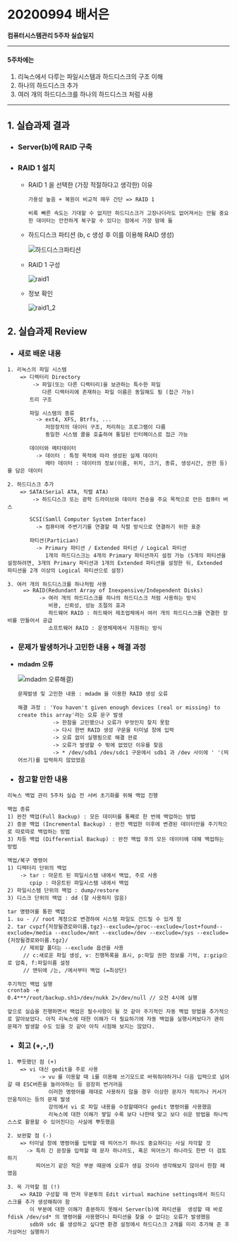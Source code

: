 # 20200994 배서은
**컴퓨터시스템관리 5주차 실습일지**

---
#### 5주차에는 
1. 리눅스에서 다루는 파일시스템과 하드디스크의 구조 이해
2. 하나의 하드디스크 추가
3. 여러 개의 하드디스크를 하나의 하드디스크 처럼 사용
---

## 1. 실습과제 결과

* ### **Server(b)에 RAID 구축**
  
* ### **RAID 1 설치** <br>
  
  * RAID 1 을 선택한 (가장 적절하다고 생각한) 이유

    ```
    가용성 높음 + 복원이 비교적 매우 간단 => RAID 1

    비록 빠른 속도는 기대할 수 없지만 하드디스크가 고장나더라도 없어져서는 안될 중요한 데이터는 안전하게 복구할 수 있다는 점에서 가장 맘에 듦
    ```

  - 하드디스크 파티션 (b, c 생성 후 이를 이용해 RAID 생성)

    ![하드디스크파티션](https://user-images.githubusercontent.com/77660379/113011800-1c9b9b00-91b5-11eb-85f6-647e4295f6b1.JPG)

  - RAID 1 구성

    ![raid1](https://user-images.githubusercontent.com/77660379/113011849-291ff380-91b5-11eb-8c0d-16bfcadcfdaf.JPG)
    
  - 정보 확인

    ![raid1_2](https://user-images.githubusercontent.com/77660379/113011900-363ce280-91b5-11eb-927e-05eb69293cb9.JPG)


## 2. 실습과제 Review

* ### **새로 배운 내용**
```
1. 리눅스의 파일 시스템
    => 디렉터리 Directory
        -> 파일(또는 다른 디렉터리)을 보관하는 특수한 파일
           다른 디렉터리에 존재하는 파일 이름은 동일해도 됨 (접근 가능)
       트리 구조
       
       파일 시스템의 종류
         -> ext4, XFS, Btrfs, ...
            저장장치의 데이터 구조, 처리하는 프로그램이 다름
            동일한 시스템 콜을 호출하여 통일된 인터페이스로 접근 가능

       데이터와 메타데이터
         -> 데이터 : 특정 목적에 따라 생성된 실제 데이터
            메타 데이터 : 데이터의 정보(이름, 위치, 크기, 종류, 생성시간, 권한 등)를 담은 데이터

2. 하드디스크 추가
    => SATA(Serial ATA, 직렬 ATA)
        -> 하드디스크 또는 광학 드라이브와 데이터 전송을 주요 목적으로 만든 컴퓨터 버스
       
       SCSI(Samll Computer System Interface)
         -> 컴퓨터에 주변기기를 연결할 때 직렬 방식으로 연결하기 위한 표준

       파티션(Partician)
         -> Primary 파티션 / Extended 파티션 / Logical 파티션
            1개의 하드디스크는 4개의 Primary 파티션까지 설정 가능 (5개의 파티션을 설정하려면, 3개의 Primary 파티션과 1개의 Extended 파티션을 설정한 뒤, Extended 파티션을 2개 이상의 Logical 파티션으로 설정)

3. 여러 개의 하드디스크를 하나처럼 사용
     => RAID(Redundant Array of Inexpensive/Independent Disks)
          -> 여러 개의 하드디스크를 하나의 하드디스크 처럼 사용하는 방식
             비용, 신뢰성, 성능 조절의 효과
             하드웨어 RAID : 하드웨어 제조업체에서 여러 개의 하드디스크를 연결한 장비를 만들어서 공급
             소프트웨어 RAID : 운영체제에서 지원하는 방식
```

* ### **문제가 발생하거나 고민한 내용 + 해결 과정**

- **mdadm 오류**

    ![mdadm 오류해결](https://user-images.githubusercontent.com/77660379/113013191-781a5880-91b6-11eb-96b3-4d9fa839f4cc.JPG))

    ```
    문제발생 및 고민한 내용 : mdadm 을 이용한 RAID 생성 오류

    해결 과정 : 'You haven't given enough devices (real or missing) to create this array'라는 오류 문구 발생
               -> 한참을 고민했으나 오류가 무엇인지 찾지 못함
               -> 다시 한번 RAID 생성 구문을 터미널 창에 입력
               -> 오류 없이 실행됨으로 해결 완료
               -> 오류가 발생할 수 밖에 없었던 이유를 찾음
               -> * /dev/sdb1 /dev/sdc1 구문에서 sdb1 과 /dev 사이에 ' '(띄어쓰기)를 입력하지 않았었음
    ````

* ### **참고할 만한 내용**
```
리눅스 백업 관리 5주차 실습 전 서버 초기화를 위해 백업 진행

백업 종류
1) 완전 백업(Full Backup) : 모든 데이터를 통째로 한 번에 백업하는 방법
2) 증분 백업 (Incremental Backup) : 완전 백업한 이후에 변경된 데이터만을 주기적으로 따로따로 백업하는 방법
3) 차등 백업 (Differential Backup) : 완전 백업 후의 모든 데이터에 대해 백업하는 방법

백업/복구 명령어
1) 디렉터리 단위의 백업
    -> tar : 마운트 된 파일시스템 내에서 백업, 주로 사용
       cpip : 마운트된 파일시스템 내에서 백업
2) 파일시스템 단위의 백업 : dump/restore
3) 디스크 단위의 백업 : dd (잘 사용하지 않음)

tar 명령어를 통한 백업
1. su - // root 계정으로 변경하여 시스템 파일도 건드릴 수 있게 함
2. tar cvpzf{저장될경로와이름.tgz}--exclude=/proc--exclude=/lost+found--exclude=/media --exclude=/mnt --exclude=/dev --exclude=/sys --exclude={저장될경로와이름.tgz}/      
    // 제외할 폴더는 --exclude 옵션을 사용
     // c:새로운 파일 생성, v: 진행목록을 표시, p:파일 권한 정보를 기억, z:gzip으로 압축, f:파일이름 설정
     // 맨뒤에 /는, /에서부터 백업 (=최상단)

주기적인 백업 실행
crontab -e
0.4***/root/backup.sh1>/dev/nukk 2>/dev/null // 오전 4시에 실행

앞으로 실습을 진행하면서 백업은 필수사항이 될 것 같아 주기적인 자동 백업 방법을 추가적으로 알아보았다. 아직 리눅스에 대한 이해가 더 필요하기에 자동 백업을 실행시켜놨다가 괜히 문제가 발생할 수도 있을 것 같아 아직 시험해 보지는 않았다.
```

* ### **회고 (+,-,!)**
```
1. 뿌듯했던 점 (+)
    => vi 대신 gedit을 주로 사용
          -> vu 를 이용할 때 i를 이용해 쓰기모드로 바꿔줘야하거나 다음 입력으로 넘어갈 때 ESC버튼을 눌러야하는 등 굉장히 번거러움
             이러한 명령어를 제대로 사용하지 않을 경우 이상한 문자가 적히거나 커서가 안움직이는 등의 문제 발생
             강의에서 vi 로 파일 내용을 수정할때마다 gedit 명령어를 사용했음 
             리눅스에 대한 이해가 쌓일 수록 보다 나한테 맞고 보다 쉬운 방법을 하나씩 스스로 활용할 수 있어진다는 사실에 뿌듯했음

2. 보완할 점 (-)
    => 터미널 창에 명령어를 입력할 때 띄어쓰기 하나도 중요하다는 사실 자각할 것
      -> 특히 긴 문장을 입력할 때 문자 하나라도, 혹은 띄어쓰기 하나라도 한번 더 검토하기
         띄어쓰기 같은 작은 부분 때문에 오류가 생길 것이라 생각해보지 않아서 한참 헤맸음

3. 꼭 기억할 점 (!) 
    => RAID 구성할 때 먼저 우분투의 Edit virtual machine settings에서 하드디스크를 추가 생성해줘야 함
       이 부분에 대한 이해가 충분하지 못해서 Server(b)에 파티션을  생성할 때 바로 fdisk /dev/sd* 의 명령어를 사용했더니 파티션을 찾을 수 없다는 오류가 발생했음
       sdb와 sdc 를 생성하고 싶다면 환경 설정에서 하드디스크 2개를 미리 추가해 준 후 가상머신 실행하기